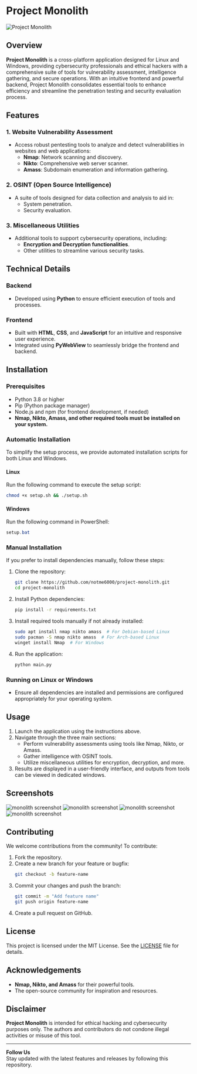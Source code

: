 
# Project Monolith

![Project Monolith](frontend/images/project%20MONOLITH.png) <!-- Add a banner or representative image for the project if available -->

## Overview

**Project Monolith** is a cross-platform application designed for Linux and Windows, providing cybersecurity professionals and ethical hackers with a comprehensive suite of tools for vulnerability assessment, intelligence gathering, and secure operations. With an intuitive frontend and powerful backend, Project Monolith consolidates essential tools to enhance efficiency and streamline the penetration testing and security evaluation process.

## Features

### 1. Website Vulnerability Assessment
- Access robust pentesting tools to analyze and detect vulnerabilities in websites and web applications:
  - **Nmap**: Network scanning and discovery.
  - **Nikto**: Comprehensive web server scanner.
  - **Amass**: Subdomain enumeration and information gathering.

### 2. OSINT (Open Source Intelligence)
- A suite of tools designed for data collection and analysis to aid in:
  - System penetration.
  - Security evaluation.

### 3. Miscellaneous Utilities
- Additional tools to support cybersecurity operations, including:
  - **Encryption and Decryption functionalities**.
  - Other utilities to streamline various security tasks.

## Technical Details

### Backend
- Developed using **Python** to ensure efficient execution of tools and processes.

### Frontend
- Built with **HTML**, **CSS**, and **JavaScript** for an intuitive and responsive user experience.
- Integrated using **PyWebView** to seamlessly bridge the frontend and backend.

## Installation

### Prerequisites
- Python 3.8 or higher
- Pip (Python package manager)
- Node.js and npm (for frontend development, if needed)
- **Nmap, Nikto, Amass, and other required tools must be installed on your system.**

### Automatic Installation
To simplify the setup process, we provide automated installation scripts for both Linux and Windows.

#### Linux
Run the following command to execute the setup script:
```bash
chmod +x setup.sh && ./setup.sh
```

#### Windows
Run the following command in PowerShell:
```powershell
setup.bat
```

### Manual Installation
If you prefer to install dependencies manually, follow these steps:

1. Clone the repository:
   ```bash
   git clone https://github.com/notme6000/project-monolith.git
   cd project-monolith
   ```
2. Install Python dependencies:
   ```bash
   pip install -r requirements.txt
   ```
3. Install required tools manually if not already installed:
   ```bash
   sudo apt install nmap nikto amass  # For Debian-based Linux
   sudo pacman -S nmap nikto amass  # For Arch-based Linux
   winget install Nmap  # For Windows
   ```
4. Run the application:
   ```bash
   python main.py
   ```

### Running on Linux or Windows
- Ensure all dependencies are installed and permissions are configured appropriately for your operating system.

## Usage

1. Launch the application using the instructions above.
2. Navigate through the three main sections:
   - Perform vulnerability assessments using tools like Nmap, Nikto, or Amass.
   - Gather intelligence with OSINT tools.
   - Utilize miscellaneous utilities for encryption, decryption, and more.
3. Results are displayed in a user-friendly interface, and outputs from tools can be viewed in dedicated windows.

## Screenshots
<!-- Add screenshots or images to visually represent the app -->

![monolith screenshot](screenshot/OSINT.png)
![monolith screenshot](screenshot/misc.png)
![monolith screenshot](screenshot/encryption.png)
![monolith screenshot](screenshot/web-pentesting.png)



## Contributing

We welcome contributions from the community! To contribute:
1. Fork the repository.
2. Create a new branch for your feature or bugfix:
   ```bash
   git checkout -b feature-name
   ```
3. Commit your changes and push the branch:
   ```bash
   git commit -m "Add feature name"
   git push origin feature-name
   ```
4. Create a pull request on GitHub.

## License

This project is licensed under the MIT License. See the [LICENSE](LICENSE) file for details.

## Acknowledgements

- **Nmap, Nikto, and Amass** for their powerful tools.
- The open-source community for inspiration and resources.

## Disclaimer

**Project Monolith** is intended for ethical hacking and cybersecurity purposes only. The authors and contributors do not condone illegal activities or misuse of this tool.

---

**Follow Us**  
Stay updated with the latest features and releases by following this repository.
